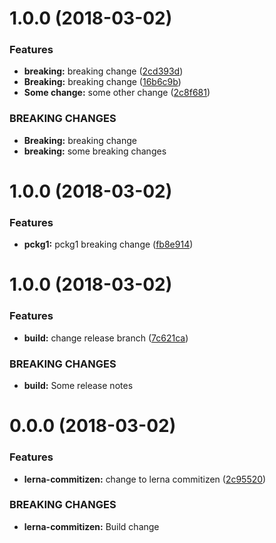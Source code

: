 <a name="1.0.0"></a>
# 1.0.0 (2018-03-02)


### Features

* **breaking:** breaking change ([2cd393d](https://github.com/karelhala/lerna-example/commit/2cd393d))
* **Breaking:** breaking change ([16b6c9b](https://github.com/karelhala/lerna-example/commit/16b6c9b))
* **Some change:** some other change ([2c8f681](https://github.com/karelhala/lerna-example/commit/2c8f681))


### BREAKING CHANGES

* **Breaking:** breaking change
* **breaking:** some breaking changes



<a name="1.0.0"></a>
# 1.0.0 (2018-03-02)


### Features

* **pckg1:** pckg1 breaking change ([fb8e914](https://github.com/karelhala/lerna-example/commit/fb8e914))



<a name="1.0.0"></a>
# 1.0.0 (2018-03-02)


### Features

* **build:** change release branch ([7c621ca](https://github.com/karelhala/lerna-example/commit/7c621ca))


### BREAKING CHANGES

* **build:** Some release notes



<a name="0.0.0"></a>
# 0.0.0 (2018-03-02)


### Features

* **lerna-commitizen:** change to lerna commitizen ([2c95520](https://github.com/karelhala/lerna-example/commit/2c95520))


### BREAKING CHANGES

* **lerna-commitizen:** Build change



